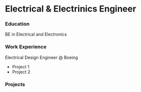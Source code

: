 # Electrical & Electrinics Engineer

### Education 
BE in Electrical and Electronics

### Work Experience 
Electrical Design Engineer @ Boeing 
- Project 1
- Project 2

### Projects
